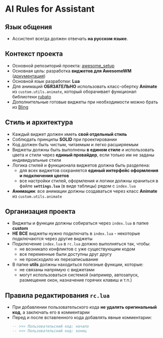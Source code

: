 # AI Rules for Assistant

## Язык общения
- Ассистент всегда должен отвечать **на русском языке**.

## Контекст проекта
- Основной репозиторий проекта: [awesome_setup](https://github.com/TheLoserCoder/awesome_setup.git)
- Основная цель: разработка **виджетов для AwesomeWM** ([документация](https://awesomewm.org/doc/))
- Основной язык разработки: **Lua**
- Для анимаций **ОБЯЗАТЕЛЬНО** использовать класс-обертку **Animate** из `custom.utils.animate`, который оборачивает функционал библиотеки [rubato](https://github.com/andOrlando/rubato)
- Дополнительные готовые виджеты при необходимости можно брать из [Bling](https://github.com/BlingCorp)

## Стиль и архитектура
- Каждый виджет должен иметь **свой отдельный стиль**
- Соблюдать принципы **SOLID** при проектировании
- Код должен быть чистым, читаемым и легко расширяемым
- Виджеты должны быть выполнены **в едином стиле** и использовать цвета и стили через **единый провайдер**, если только им не заданы индивидуальные стили
- Логика стилей и функционала виджетов должна быть разделена:
  - для всех виджетов сохраняется **единый интерфейс оформления и подключения цветов**
  - все настройки стилей, оформления и логики должны храниться в файле **`settings.lua`** (в виде таблицы) рядом с `index.lua`
- **Анимации**: все анимации должны создаваться через класс **Animate** из `custom.utils.animate`

## Организация проекта
- Виджеты и функции должны собираться через `index.lua` в папке **custom**
- **НЕ ВСЕ** виджеты нужно подключать в `index.lua` - некоторые подключаются через другие виджеты
- Подключение `index.lua` в `rc.lua` должно выполняться так, чтобы:
  - не возникало конфликтов с уже существующим кодом
  - все переменные были доступны друг другу
  - не происходило их перезаписывание
- В папке **utils** должны находиться полезные функции, которые:
  - не связаны напрямую с виджетами
  - могут использоваться системой (например, автозапуск, размещение окон, назначение горячих клавиш и т.п.)

## Правила редактирования `rc.lua`
- При добавлении пользовательского кода **не удалять оригинальный код**, а заключать его в комментарии
- Перед и после вставленного кода добавлять явные комментарии:
  ```lua
  -- >>> Пользовательский код: начало
  -- >>> Пользовательский код: конец
